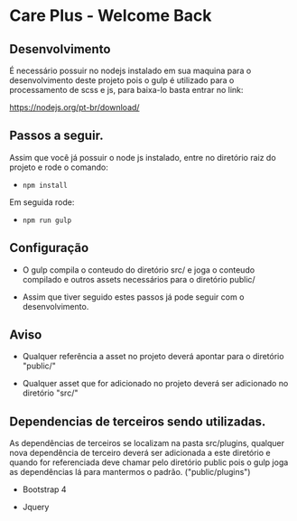 # Care Plus - Welcome Back

## Desenvolvimento

É necessário possuir no nodejs instalado em sua maquina para o desenvolvimento deste projeto pois o gulp é utilizado para o processamento de scss e js, para baixa-lo basta entrar no link:

https://nodejs.org/pt-br/download/

## Passos a seguir.

Assim que você já possuir o node js instalado, entre no diretório raiz do projeto e rode o comando:

- `npm install`

Em seguida rode:

- `npm run gulp`

## Configuração

- O gulp compila o conteudo do diretório src/ e joga o conteudo compilado e outros assets necessários para o diretório public/

- Assim que tiver seguido estes passos já pode seguir com o desenvolvimento.

## Aviso

- Qualquer referência a asset no projeto deverá apontar para o diretório "public/"

- Qualquer asset que for adicionado no projeto deverá ser adicionado no diretório "src/"

## Dependencias de terceiros sendo utilizadas.

As dependências de terceiros se localizam na pasta src/plugins,
qualquer nova dependência de terceiro deverá ser adicionada a este diretório e quando for referenciada deve chamar pelo diretório public pois o gulp joga as dependências lá para mantermos o padrão. ("public/plugins")

- Bootstrap 4

- Jquery
